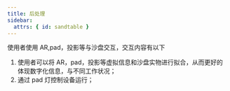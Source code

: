 ```yaml
---
title: 后处理
sidebar:
  attrs: { id: sandtable }
---
```


使用者使用 AR,pad，投影等与沙盘交互，交互内容有以下

1. 使用者可以将 AR，pad，投影等虚拟信息和沙盘实物进行拟合，从而更好的体现数字化信息，与不同工作状况；
2. 通过 pad 灯控制设备运行；
